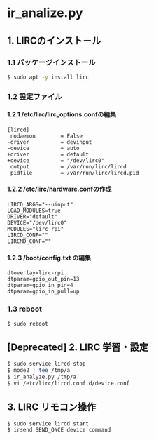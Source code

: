 # ir_analize.py

## 1. LIRCのインスト－ル

### 1.1 パッケージインストール

```bash
$ sudo apt -y install lirc
```

### 1.2 設定ファイル

#### 1.2.1 /etc/lirc/lirc_options.confの編集

```
[lircd]
 nodaemon        = False
-driver          = devinput
-device          = auto
+driver          = default
+device          = "/dev/lirc0"
 output          = /var/run/lirc/lircd
 pidfile         = /var/run/lirc/lircd.pid
```

#### 1.2.2 /etc/lirc/hardware.confの作成

```
LIRCD_ARGS="--uinput"
LOAD_MODULES=true
DRIVER="default"
DEVICE="/dev/lirc0"
MODULES="lirc_rpi"
LIRCD_CONF=""
LIRCMD_CONF=""
```

#### 1.2.3 /boot/config.txt の編集

```
dtoverlay=lirc-rpi
dtparam=gpio_out_pin=13
dtparam=gpio_in_pin=4
dtparam=gpio_in_pull=up
```

### 1.3 reboot

```bash
$ sudo reboot
```

## [Deprecated] 2. LIRC 学習・設定

```bash
$ sudo service lircd stop
$ mode2 | tee /tmp/a
$ ir_analyze.py /tmp/a
$ vi /etc/lirc/lircd.conf.d/device.conf
```

## 3. LIRC リモコン操作

```bash
$ sudo service lircd start
$ irsend SEND_ONCE device command
```

